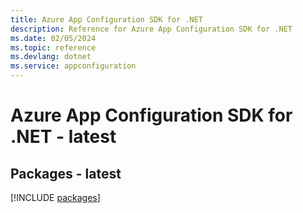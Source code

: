 ```yaml
---
title: Azure App Configuration SDK for .NET
description: Reference for Azure App Configuration SDK for .NET
ms.date: 02/05/2024
ms.topic: reference
ms.devlang: dotnet
ms.service: appconfiguration
---
```

# Azure App Configuration SDK for .NET - latest
## Packages - latest
[!INCLUDE [packages](app-configuration-index.md)]